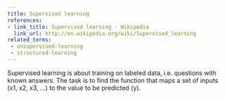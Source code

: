 ```yaml
---
title: Supervised learning
references:
- link_title: Supervised learning - Wikipedia
  link_url: http://en.wikipedia.org/wiki/Supervised_learning
related_terms:
 - unsupervised-learning
 - structured-learning
---
```

Supervised learning is about training on labeled data, i.e. questions with known answers. The task is to find the function that maps a set of inputs (x1, x2, x3, ...) to the value to be predicted (y).
